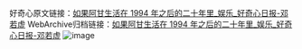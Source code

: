 好奇心原文链接：[如果阿甘生活在 1994 年之后的二十年里_娱乐_好奇心日报-邓若虚](https://www.qdaily.com/articles/2439.html)
WebArchive归档链接：[如果阿甘生活在 1994 年之后的二十年里_娱乐_好奇心日报-邓若虚](http://web.archive.org/web/20190623151134/https://www.qdaily.com/articles/2439.html)
![image](http://ww3.sinaimg.cn/large/007d5XDply1g3vc2rcsefj30u07uvkjm)